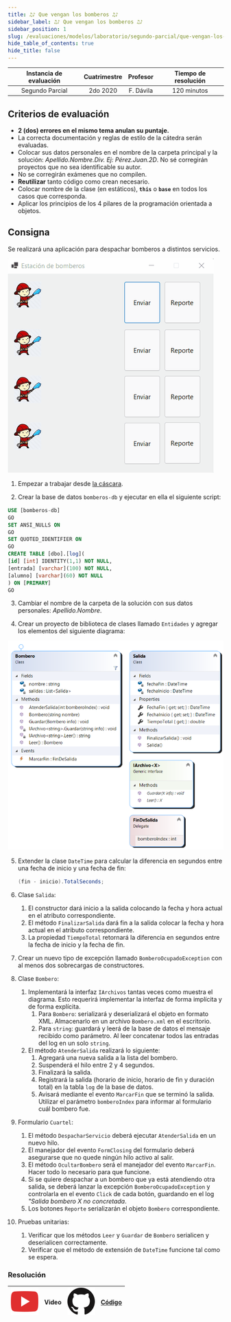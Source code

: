 ```yaml
---
title: ♫♪ Que vengan los bomberos ♫♪
sidebar_label: ♫♪ Que vengan los bomberos ♫♪
sidebar_position: 1
slug: /evaluaciones/modelos/laboratorio/segundo-parcial/que-vengan-los-bomberos
hide_table_of_contents: true
hide_title: false
---
```


| Instancia de evaluación | Cuatrimestre | Profesor  | Tiempo de resolución |
| :---------------------: | :----------: | :-------: | :------------------: |
|     Segundo Parcial     |   2do 2020   | F. Dávila |     120 minutos      |

## Criterios de evaluación
* **2 (dos) errores en el mismo tema anulan su puntaje.**
* La correcta documentación y reglas de estilo de la cátedra serán evaluadas.
* Colocar sus datos personales en el nombre de la carpeta principal y la solución: *Apellido.Nombre.Div. Ej: Pérez.Juan.2D*. No sé corregirán proyectos que no sea identificable su autor.
* No se corregirán exámenes que no compilen.
* **Reutilizar** tanto código como crean necesario.
* Colocar nombre de la clase (en estáticos), **`this`** o **`base`** en todos los casos que corresponda.
* Aplicar los principios de los 4 pilares de la programación orientada a objetos.

## Consigna
Se realizará una aplicación para despachar bomberos a distintos servicios.

![Resultado esperado](/evaluaciones/modelos/laboratorio/animacion-bomberos.gif)

1. Empezar a trabajar desde [la cáscara](https://drive.google.com/file/d/1ZXCWNH5pLfqooE7v221BRlKCHPfA80vf/view?usp=sharing).

2. Crear la base de datos `bomberos-db` y ejecutar en ella el siguiente script:

```sql
USE [bomberos-db]
GO
SET ANSI_NULLS ON
GO
SET QUOTED_IDENTIFIER ON
GO
CREATE TABLE [dbo].[log](
[id] [int] IDENTITY(1,1) NOT NULL,
[entrada] [varchar](100) NOT NULL,
[alumno] [varchar](60) NOT NULL
) ON [PRIMARY]
GO
```

3. Cambiar el nombre de la carpeta de la solución con sus datos personales: *Apellido.Nombre*.

4. Crear un proyecto de biblioteca de clases llamado `Entidades` y agregar los elementos del siguiente diagrama:

![Diagrama de clases](/evaluaciones/modelos/laboratorio/bomberos-diagram.png)

5. Extender la clase `DateTime` para calcular la diferencia en segundos entre una fecha de inicio y una fecha de fin: 

    ```csharp
    (fin - inicio).TotalSeconds;
    ```

6. Clase `Salida`:
   1. El constructor dará inicio a la salida colocando la fecha y hora actual en el atributo correspondiente.
   2. El método `FinalizarSalida` dará fin a la salida colocar la fecha y hora actual en el atributo correspondiente. 
   3. La propiedad `TiempoTotal` retornará la diferencia en segundos entre la fecha de inicio y la fecha de fin. 

7. Crear un nuevo tipo de excepción llamado `BomberoOcupadoException` con al menos dos sobrecargas de constructores.

8. Clase `Bombero`:
   1. Implementará la interfaz `IArchivos` tantas veces como muestra el diagrama. Esto requerirá implementar la interfaz de forma implícita y de forma explícita.
      1. Para `Bombero`: serializará y deserializará el objeto en formato XML. Almacenarlo en un archivo `Bombero.xml` en el escritorio.
      2. Para `string`: guardará y leerá de la base de datos el mensaje recibido como parámetro. Al leer concatenar todos las entradas del log en un solo `string`.
   2. El método `AtenderSalida` realizará lo siguiente:
      1. Agregará una nueva salida a la lista del bombero.
      2. Suspenderá el hilo entre 2 y 4 segundos. 
      3. Finalizará la salida.
      4. Registrará la salida (horario de inicio, horario de fin y duración total) en la tabla `log` de la base de datos.
      5. Avisará mediante el evento `MarcarFin` que se terminó la salida. Utilizar el parámetro `bomberoIndex` para informar al formulario cuál bombero fue. 

9. Formulario `Cuartel`:
   1. El método `DespacharServicio` deberá ejecutar `AtenderSalida` en un nuevo hilo. 
   2. El manejador del evento `FormClosing` del formulario deberá asegurarse que no quede ningún hilo activo al salir. 
   3. El método `OcultarBombero` será el manejador del evento `MarcarFin`. Hacer todo lo necesario para que funcione. 
   4. Si se quiere despachar a un bombero que ya está atendiendo otra salida, se deberá lanzar la excepción `BomberoOcupadoException` y controlarla en el evento `Click` de cada botón, guardando en el log *"Salida bombero X no concretada*.
   5. Los botones `Reporte` serializarán el objeto `Bombero` correspondiente. 

10. Pruebas unitarias:
    1. Verificar que los métodos `Leer` y `Guardar` de `Bombero` serialicen y deserialicen correctamente.
    2. Verificar que el método de extensión de `DateTime` funcione tal como se espera.

### Resolución
| ![img](/base/youtube.svg) | Video | ![img](/base/github.svg) | [Código](https://github.com/codeutnfra/programacion_2_laboratorio_2/tree/master/Parciales_Resueltos/Segundo.Parcial.Bomberos) |
| :-----------------------: | :---: | :----------------------: | :---------------------------------------------------------------------------------------------------------------------------: |
